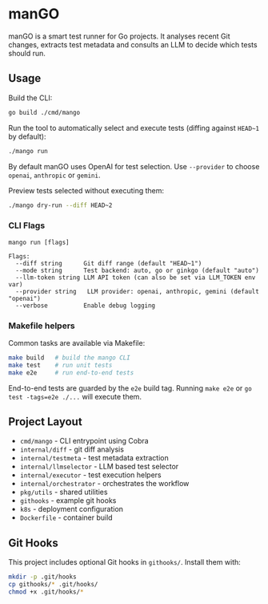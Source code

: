 # manGO

manGO is a smart test runner for Go projects. It analyses recent Git changes, extracts test metadata and consults an LLM to decide which tests should run.

## Usage

Build the CLI:

```bash
go build ./cmd/mango
```

Run the tool to automatically select and execute tests (diffing against `HEAD~1` by default):

```bash
./mango run
```

By default manGO uses OpenAI for test selection. Use `--provider` to choose `openai`, `anthropic` or `gemini`.

Preview tests selected without executing them:

```bash
./mango dry-run --diff HEAD~2
```

### CLI Flags

```
mango run [flags]

Flags:
  --diff string      Git diff range (default "HEAD~1")
  --mode string      Test backend: auto, go or ginkgo (default "auto")
  --llm-token string LLM API token (can also be set via LLM_TOKEN env var)
  --provider string   LLM provider: openai, anthropic, gemini (default "openai")
  --verbose          Enable debug logging
```

### Makefile helpers

Common tasks are available via Makefile:

```bash
make build   # build the mango CLI
make test    # run unit tests
make e2e     # run end-to-end tests
```

End-to-end tests are guarded by the `e2e` build tag. Running `make e2e` or
`go test -tags=e2e ./...` will execute them.

## Project Layout

- `cmd/mango` - CLI entrypoint using Cobra
- `internal/diff` - git diff analysis
- `internal/testmeta` - test metadata extraction
- `internal/llmselector` - LLM based test selector
- `internal/executor` - test execution helpers
- `internal/orchestrator` - orchestrates the workflow
- `pkg/utils` - shared utilities
- `githooks` - example git hooks
- `k8s` - deployment configuration
- `Dockerfile` - container build

## Git Hooks

This project includes optional Git hooks in `githooks/`.
Install them with:

```bash
mkdir -p .git/hooks
cp githooks/* .git/hooks/
chmod +x .git/hooks/*
```
